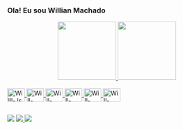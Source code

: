 ### Ola! Eu sou Willian Machado

<div align="center">
  <a href="https://github.com/willmachado67">
  <img height="134em" src="https://github-readme-stats.vercel.app/api?username=willmachado67&show_icons=true&theme=dark&include_all_commits=true&count_private=true"/>
  <img height="134em" src="https://github-readme-stats.vercel.app/api/top-langs/?username=willmachado67&layout=compact&langs_count=7&theme=dark"/>
</div>
  <div style="display: inline_block"><br>
  <img align="center" alt="Willl-Js" height="30" width="40" src="https://www.svgrepo.com/show/349419/javascript.svg">
  <img align="center" alt="Will-HTML" height="30" width="40" src="https://www.svgrepo.com/show/349402/html5.svg">
  <img align="center" alt="Will-CSS" height="30" width="40" src="https://www.svgrepo.com/show/349330/css3.svg">
  <img align="center" alt="Will-Python" height="30" width="40" src="https://www.svgrepo.com/show/374016/python.svg">
  <img align="center" alt="Will-CSharp" height="30" width="40" src="https://www.svgrepo.com/show/452184/csharp.svg">
  <img align="center" alt="Will-DotNet" height="30" width="40" src="https://www.svgrepo.com/show/376369/dotnet.svg">
    
</div>

##

<div>
  <a href="https://www.linkedin.com/in/willian-machado67" target="_blank"><img src="https://img.shields.io/badge/LinkedIn-0077B5?style=for-the-badge&logo=linkedin&logoColor=white"></a>
  <a href="https://www.instagram.com/will.machado07/" target="_blank"><img src="https://img.shields.io/badge/Instagram-E4405F?style=for-the-badge&logo=instagram&logoColor=white">
  <a href = "mailto:willian.machado.av@gmail.com"><img src="https://img.shields.io/badge/Gmail-D14836?style=for-the-badge&logo=gmail&logoColor=white" target="_blank"></a>
</div>
